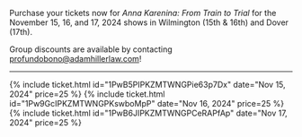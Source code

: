 Purchase your tickets now for _Anna Karenina: From Train to Trial_ for the November 15, 16, and 17, 2024 shows in Wilmington (15th & 16th) and Dover (17th).

Group discounts are available by contacting [profundobono@adamhillerlaw.com](mailto:profundobono@adamhillerlaw.com)!

<hr />
<div class="row">
{% include ticket.html id="1PwB5PIPKZMTWNGPie63p7Dx" date="Nov 15, 2024" price=25 %}
{% include ticket.html id="1Pw9GcIPKZMTWNGPKswboMpP" date="Nov 16, 2024" price=25 %}
{% include ticket.html id="1PwB6JIPKZMTWNGPCeRAPfAp" date="Nov 17, 2024" price=25 %}
</div>
